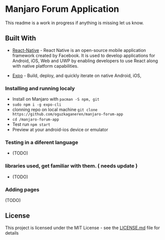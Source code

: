 # Manjaro Forum Application

This readme is a work in progress if anything is missing let us know.

## Built With

- [React-Native](https://facebook.github.io/react-native/) - React Native is an open-source mobile application framework created by Facebook. It is used to develop applications for Android, iOS, Web and UWP by enabling developers to use React along with native platform capabilities.

- [Expo](https://expo.io/) - Build, deploy, and quickly iterate on native Android, iOS,

### Installing and running localy

- Install on Manjaro with `pacman -S npm, git`
- `sudo npm i -g expo-cli`
- clonning repo on local machine `git clone https://github.com/oguzkaganeren/manjaro-forum-app`
- `cd /manjaro-forum-app`
- Test run `npm start`
- Preview at your android-ios device or emulator

### Testing in a diferent language

- (TODO)

### libraries used, get familiar with them. ( needs update )

- (TODO)

### Adding pages

(TODO)

## License

This project is licensed under the MIT License - see the [LICENSE.md](LICENSE) file for details
